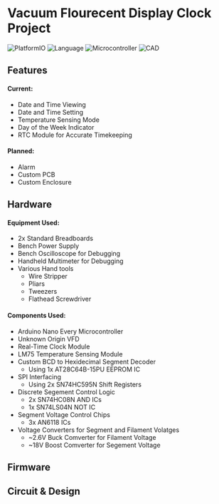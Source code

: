 # **Vacuum Flourecent Display Clock Project**

![PlatformIO](https://img.shields.io/badge/PlatformIO-F5822A?logo=platformio&logoColor=white)
![Language](https://img.shields.io/badge/C++-00599C?logo=cplusplus)
![Microcontroller](https://img.shields.io/badge/Arduino_Nano_Every-00878F?logo=arduino)
![CAD](https://img.shields.io/badge/KiCad-314CB0?logo=kicad)
## Features

#### Current: 
- Date and Time Viewing
- Date and Time Setting 
- Temperature Sensing Mode
- Day of the Week Indicator
- RTC Module for Accurate Timekeeping

#### Planned:
- Alarm 
- Custom PCB
- Custom Enclosure

## Hardware

#### Equipment Used:
- 2x Standard Breadboards
- Bench Power Supply
- Bench Oscilloscope for Debugging
- Handheld Multimeter for Debugging
- Various Hand tools
  - Wire Stripper
  - Pliars
  - Tweezers
  - Flathead Screwdriver


#### Components Used: 
- Arduino Nano Every Microcontroller
- Unknown Origin VFD
- Real-Time Clock Module
- LM75 Temperature Sensing Module
- Custom BCD to Hexidecimal Segment Decoder
  - Using 1x AT28C64B-15PU EEPROM IC
- SPI Interfacing
  - Using 2x SN74HC595N Shift Registers
- Discrete Segement Control Logic
  - 2x SN74HC08N AND ICs
  - 1x SN74LS04N NOT IC
- Segment Voltage Control Chips
  - 3x AN6118 ICs
- Voltage Converters for Segment and Filament Volatges
  - ~2.6V Buck Comverter for Filament Voltage 
  - ~18V Boost Comverter for Segement Voltage

## Firmware

## Circuit & Design   
